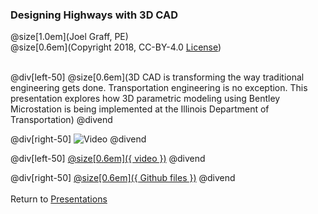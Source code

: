 ### Designing Highways with 3D CAD
@size[1.0em](Joel Graff, PE)<br>
@size[0.6em](Copyright 2018, CC-BY-4.0 [License](https://github.com/joelgraff/presentations/license.md))

<br>
@div[left-50]
    @size[0.6em](3D CAD is transforming the way traditional engineering gets done.  Transportation engineering is no exception.  This presentation explores how 3D parametric modeling using Bentley Microstation is being implemented at the Illinois Department of Transportation)
@divend

@div[right-50]
    ![Video](https://www.youtube.com/channel/UCFYAsW-4AWzWB9cndnNJHyQ/videos)
@divend
<br>

@div[left-50]
[@size[0.6em]({ video })](https://www.youtube.com/watch?v=2DKoX7WoAOw)
@divend

@div[right-50]
[@size[0.6em]({ Github files })](https://github.com/joelgraff/presentations/tree/master/designing_highways_with_3d_cad)
@divend
<br><br>
<span syle="text-size:50%">
Return to [Presentations](https://gitpitch.com/joelgraff/presentations)
</span>